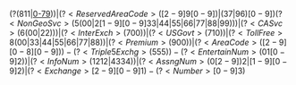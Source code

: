 (?<ERC>(811|[0-79](11|22|33|44|55|66|66|88|99)))$|(?<ReservedAreaCode>([2-9]9[0-9])|(37|96)[0-9])(?<NonGeoSvc>(5(00|2[1-9][0-9]33|44|55|66|77|88|99)))|(?<CASvc>(6(00|22)))|(?<InterExch>(700))|(?<USGovt>(710))|(?<TollFree>8(00|33|44|55|66|77|88))|(?<Premium>(900))|(?<AreaCode>([2-9][0-8][0-9]))-(?<Triple5Exchg>(555))-(?<EntertainNum>(01[0-9]{2}))|(?<InfoNum>(1212|4334))|(?<AssngNum>(0[2-9]){2}|[1-9][0-9]{2})|(?<Exchange>[2-9][0-9]{1})-(?<Number>[0-9]{3})$
